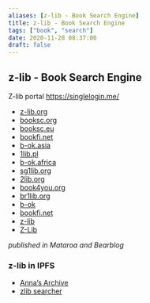 ```yaml
---
aliases: [z-lib - Book Search Engine]
title: z-lib - Book Search Engine
tags: ["book", "search"]
date: 2020-11-28 08:37:00
draft: false
---
```


## z-lib - Book Search Engine

Z-lib portal <https://singlelogin.me/>

- [z-lib.org](https://z-lib.org)
- [booksc.org](https://booksc.org)
- [booksc.eu](https://booksc.eu)
- [bookfi.net](https://bookfi.net)
- [b-ok.asia](https://b-ok.asia)
- [1lib.pl](https://1lib.pl)
- [b-ok.africa](https://b-ok.africa)
- [sg1lib.org](https://sg1lib.org)
- [2lib.org](https://2lib.org)
- [book4you.org](https://book4you.org)
- [br1lib.org](https://br1lib.org)
- [b-ok](https://b-ok.cc)
- [bookfi.net](https://en.bookfi.net)
- [z-lib](https://z-lib.org/)
- [Z-Lib](https://z-lib.org/)

_published in Mataroa and Bearblog_

### z-lib in IPFS

- [Anna’s Archive](https://annas-archive.org/)
- [zlib searcher](https://zlib.zu1k.com/)
